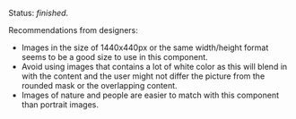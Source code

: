 Status: *finished*.

Recommendations from designers:
- Images in the size of 1440x440px or the same width/height format seems to be a good size to use in this component.
- Avoid using images that contains a lot of white color as this will blend in with the content and the user might not differ the picture from the rounded mask or the overlapping content.
- Images of nature and people are easier to match with this component than portrait images.
